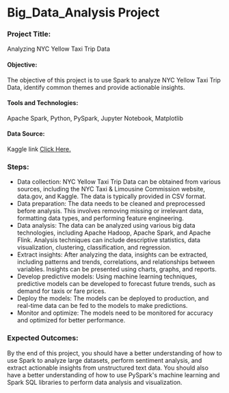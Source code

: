 # Big_Data_Analysis Project

### Project Title: 
Analyzing NYC Yellow Taxi Trip Data

#### Objective:
The objective of this project is to use Spark to analyze NYC Yellow Taxi Trip Data, identify common themes and provide actionable insights.

#### Tools and Technologies: 
Apache Spark, Python, PySpark, Jupyter Notebook, Matplotlib

#### Data Source: 
Kaggle link [Click Here.](https://www.kaggle.com/datasets/elemento/nyc-yellow-taxi-trip-data?select=yellow_tripdata_2016-03.csv)

### Steps:

- Data collection: NYC Yellow Taxi Trip Data can be obtained from various sources, including the NYC Taxi & Limousine Commission website, data.gov, and Kaggle. The data is typically provided in CSV format.
- Data preparation: The data needs to be cleaned and preprocessed before analysis. This involves removing missing or irrelevant data, formatting data types, and performing feature engineering.
- Data analysis: The data can be analyzed using various big data technologies, including Apache Hadoop, Apache Spark, and Apache Flink. Analysis techniques can include descriptive statistics, data visualization, clustering, classification, and regression.
- Extract insights: After analyzing the data, insights can be extracted, including patterns and trends, correlations, and relationships between variables. Insights can be presented using charts, graphs, and reports.
- Develop predictive models: Using machine learning techniques, predictive models can be developed to forecast future trends, such as demand for taxis or fare prices.
- Deploy the models: The models can be deployed to production, and real-time data can be fed to the models to make predictions.
- Monitor and optimize: The models need to be monitored for accuracy and optimized for better performance.

### Expected Outcomes: 
By the end of this project, you should have a better understanding of how to use Spark to analyze large datasets, perform sentiment analysis, and extract actionable insights from unstructured text data. You should also have a better understanding of how to use PySpark's machine learning and Spark SQL libraries to perform data analysis and visualization.
